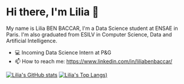 # Hi there, I'm Lilia 👋

My name is Lilia BEN BACCAR, I'm a Data Science student at ENSAE in Paris. I'm also graduated from ESILV in Computer Science, Data and Artificial Intelligence.
<!-- * 🔭 I’m currently working on several projets: -->
<!-- * 🤔 Currently, I’m looking for an internship or full time position in Machine Learning-->
* :computer: Incoming Data Science Intern at P&G
* 📫 How to reach me: https://www.linkedin.com/in/liliabenbaccar/

[![Lilia's GitHub stats](https://github-readme-stats.vercel.app/api?username=lbenbaccar&count_private=true)](https://github.com/anuraghazra/github-readme-stats)
[![Lilia's Top Langs](https://github-readme-stats.vercel.app/api/top-langs/?username=lbenbaccar&layout=compact))](https://github.com/anuraghazra/github-readme-stats)

